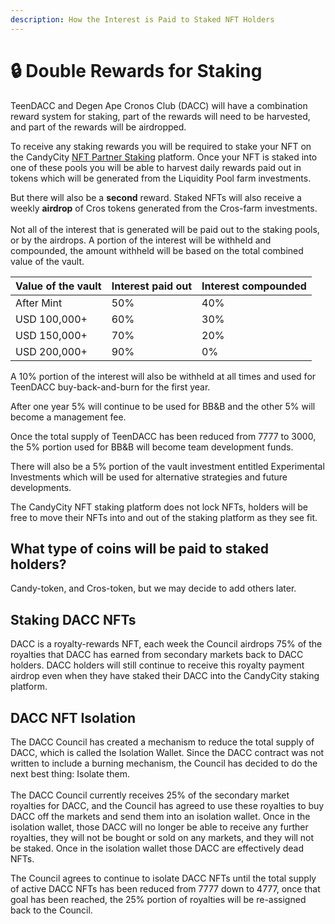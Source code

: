 ```yaml
---
description: How the Interest is Paid to Staked NFT Holders
---
```


# 🔒 Double Rewards for Staking

TeenDACC and Degen Ape Cronos Club (DACC) will have a combination reward system for staking, part of the rewards will need to be harvested, and part of the rewards will be airdropped.&#x20;

To receive any staking rewards you will be required to stake your NFT on the CandyCity [NFT Partner Staking](https://candycity.finance/nfts/staking/partner?chainId=25) platform. Once your NFT is staked into one of these pools you will be able to harvest daily rewards paid out in tokens which will be generated from the Liquidity Pool farm investments.

But there will also be a **second** reward. Staked NFTs will also receive a weekly **airdrop** of Cros tokens generated from the Cros-farm investments.\
\
Not all of the interest that is generated will be paid out to the staking pools, or by the airdrops. A portion of the interest will be withheld and compounded, the amount withheld will be based on the total combined value of the vault.

| Value of the vault | Interest paid out | Interest compounded |
| ------------------ | ----------------- | ------------------- |
| After Mint         | 50%               | 40%                 |
| USD 100,000+       | 60%               | 30%                 |
| USD 150,000+       | 70%               | 20%                 |
| USD 200,000+       | 90%               | 0%                  |

A 10% portion of the interest will also be withheld at all times and used for TeenDACC buy-back-and-burn for the first year.&#x20;

After one year 5% will continue to be used for BB\&B and the other 5% will become a management fee.

Once the total supply of TeenDACC has been reduced from 7777 to 3000, the 5% portion used for BB\&B will become team development funds. &#x20;

There will also be a 5% portion of the vault investment entitled Experimental Investments which will be used for alternative strategies and future developments.

The CandyCity NFT staking platform does not lock NFTs, holders will be free to move their NFTs into and out of the staking platform as they see fit.

## What type of coins will be paid to staked holders?

Candy-token, and Cros-token, but we may decide to add others later.

## Staking DACC NFTs

DACC is a royalty-rewards NFT,  each week the Council airdrops 75% of the royalties that DACC has earned from secondary markets back to DACC holders. DACC holders will still continue to receive this royalty payment airdrop even when they have staked their DACC into the CandyCity staking platform.

## DACC NFT Isolation

The DACC Council has created a mechanism to reduce the total supply of DACC, which is called the Isolation Wallet. Since the DACC contract was not written to include a burning mechanism, the Council has decided to do the next best thing: Isolate them. \
\
The DACC Council currently receives 25% of the secondary market royalties for DACC, and the Council has agreed to use these royalties to buy DACC off the markets and send them into an isolation wallet. Once in the isolation wallet, those DACC will no longer be able to receive any further royalties, they will not be bought or sold on any markets, and they will not be staked. Once in the isolation wallet those DACC are effectively dead NFTs.

The Council agrees to continue to isolate DACC NFTs until the total supply of active DACC NFTs has been reduced from 7777 down to 4777, once that goal has been reached, the 25% portion of royalties will be re-assigned back to the Council.
